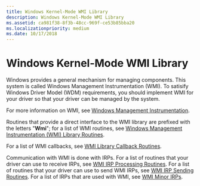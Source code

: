 ```yaml
---
title: Windows Kernel-Mode WMI Library
description: Windows Kernel-Mode WMI Library
ms.assetid: ca981f38-8f3b-48cc-969f-ce53b85bba20
ms.localizationpriority: medium
ms.date: 10/17/2018
---
```


# Windows Kernel-Mode WMI Library


Windows provides a general mechanism for managing components. This system is called Windows Management Instrumentation (WMI). To satisify Windows Driver Model (WDM) requirements, you should implement WMI for your driver so that your driver can be managed by the system.

For more information on WMI, see [Windows Management Instrumentation](implementing-wmi.md).

Routines that provide a direct interface to the WMI library are prefixed with the letters "**Wmi**"; for a list of WMI routines, see [Windows Management Instrumentation (WMI) Library Routines](https://docs.microsoft.com/windows-hardware/drivers/ddi/index).

For a list of WMI callbacks, see [WMI Library Callback Routines](https://docs.microsoft.com/windows-hardware/drivers/ddi/index).

Communication with WMI is done with IRPs. For a list of routines that your driver can use to receive IRPs, see [WMI IRP Processing Routines](https://docs.microsoft.com/windows-hardware/drivers/ddi/index). For a list of routines that your driver can use to send WMI IRPs, see [WMI IRP Sending Routines](https://docs.microsoft.com/windows-hardware/drivers/ddi/index). For a list of IRPs that are used with WMI, see [WMI Minor IRPs](https://docs.microsoft.com/windows-hardware/drivers/kernel/wmi-minor-irps).

 

 




